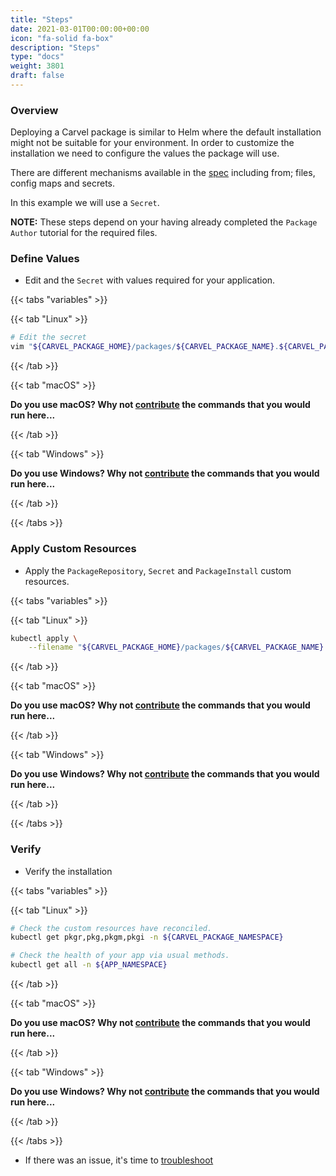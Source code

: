 ```yaml
---
title: "Steps"
date: 2021-03-01T00:00:00+00:00
icon: "fa-solid fa-box"
description: "Steps"
type: "docs"
weight: 3801
draft: false
---
```


### Overview

Deploying a Carvel package is similar to Helm where the default installation might not be suitable for your environment. In order to customize the installation we need to configure the values the package will use.

There are different mechanisms available in the [spec](https://carvel.dev/kapp-controller/docs/latest/app-spec/) including from; files, config maps and secrets.

In this example we will use a `Secret`.

**NOTE:** These steps depend on your having already completed the `Package Author` tutorial for the required files.

### Define Values

- Edit and the `Secret` with values required for your application.

{{< tabs "variables" >}}

{{< tab "Linux" >}}

```bash
# Edit the secret
vim "${CARVEL_PACKAGE_HOME}/packages/${CARVEL_PACKAGE_NAME}.${CARVEL_PACKAGE_FQDN}/examples/Secret.yaml"
```

{{< /tab >}}

{{< tab "macOS" >}}

**Do you use macOS? Why not [contribute](https://github.com/salt-labs/docs) the commands that you would run here...**

{{< /tab >}}

{{< tab "Windows" >}}

**Do you use Windows? Why not [contribute](https://github.com/salt-labs/docs) the commands that you would run here...**

{{< /tab >}}

{{< /tabs >}}

### Apply Custom Resources

- Apply the `PackageRepository`, `Secret` and `PackageInstall` custom resources.

{{< tabs "variables" >}}

{{< tab "Linux" >}}

```bash
kubectl apply \
    --filename "${CARVEL_PACKAGE_HOME}/packages/${CARVEL_PACKAGE_NAME}.${CARVEL_PACKAGE_FQDN}/examples/PackageInstall.yaml"
```

{{< /tab >}}

{{< tab "macOS" >}}

**Do you use macOS? Why not [contribute](https://github.com/salt-labs/docs) the commands that you would run here...**

{{< /tab >}}

{{< tab "Windows" >}}

**Do you use Windows? Why not [contribute](https://github.com/salt-labs/docs) the commands that you would run here...**

{{< /tab >}}

{{< /tabs >}}

### Verify

- Verify the installation

{{< tabs "variables" >}}

{{< tab "Linux" >}}

```bash
# Check the custom resources have reconciled.
kubectl get pkgr,pkg,pkgm,pkgi -n ${CARVEL_PACKAGE_NAMESPACE}

# Check the health of your app via usual methods.
kubectl get all -n ${APP_NAMESPACE}
```

{{< /tab >}}

{{< tab "macOS" >}}

**Do you use macOS? Why not [contribute](https://github.com/salt-labs/docs) the commands that you would run here...**

{{< /tab >}}

{{< tab "Windows" >}}

**Do you use Windows? Why not [contribute](https://github.com/salt-labs/docs) the commands that you would run here...**

{{< /tab >}}

{{< /tabs >}}

- If there was an issue, it's time to [troubleshoot](/tutorials/carvel/packages/consumer/easy/troubleshoot/)
